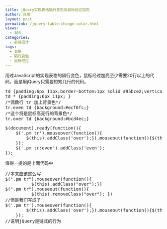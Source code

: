 ```yaml
---
title: jQuery实现表格隔行变色及鼠标经过加亮
author: 谇雨
layout: post
permalink: /jquery-table-change-color.html
views:
  - 306
categories:
  - 前端设计
tags:
  - 表格
  - 隔行变色
  - 鼠标经过
---
```

用过JavaScript的实现表格的隔行变色，鼠标经过加亮至少需要20行以上的代码，而是用jQuery只需要短短几行的代码。

<pre class="lang:css decode:true " >td {padding:6px 11px;border-bottom:1px solid #95bce2;vertical-align:top;text-align:center;} 
td * {padding:6px 11px; } 
/*偶数行 tr 加上背景色*/
tr.even td {background:#ecf6fc;} 
/*这个将是鼠标高亮行的背景色*/   
tr.over td {background:#bcd4ec;}  </pre>

<pre class="lang:js decode:true " >$(document).ready(function(){
	$('.pm tr').mouseover(function(){
		$(this).addClass('over');}).mouseout(function(){$(this).removeClass('over');
	});
	$('.pm tr:even').addClass('even');
});</pre>

<!--more-->

  
值得一提的是上面代码中

<pre class="lang:js decode:true " >//本来应该这么写
$(".pm tr").mouseover(function(){     
          $(this).addClass("over");})  
$(".pm tr").mouseout(function(){     
          $(this).removeClass("over"); }) 
//但是我们写成了：
$('.pm tr').mouseover(function(){
		$(this).addClass('over');}).mouseout(function(){$(this).removeClass('over');
	});
//说明jQuery是链式的行为  </pre>